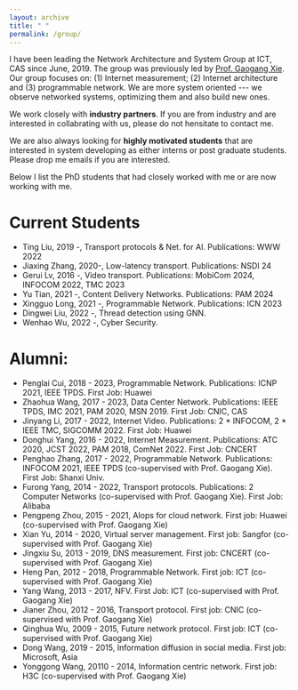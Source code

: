 ```yaml
---
layout: archive
title: " "
permalink: /group/
---
```


I have been leading the Network Architecture and System Group at ICT, CAS since June, 2019. The group was previously led by [Prof. Gaogang Xie](https://people.ucas.ac.cn/~_xie). Our group focuses on: (1) Internet measurement; (2) Internet architecture and (3) programmable network. We are more system oriented --- we observe networked systems, optimizing them and also build new ones. 

We work closely with <span style="font-weight:bold">industry partners</span>. If you are from industry and are interested in collabrating with us, please do not hensitate to contact me. 

We are also always looking for <span style="font-weight:bold">highly motivated students</span> that are interested in system developing as either interns or post graduate students. Please drop me emails if you are interested.

Below I list the PhD students that had closely worked with me or are now working with me.

Current Students
======
* Ting Liu, 2019 -, Transport protocols & Net. for AI. Publications: WWW 2022
* Jiaxing Zhang, 2020-, Low-latency transport. Publications: NSDI 24
* Gerui Lv, 2016 -, Video transport. Publications: MobiCom 2024, INFOCOM 2022, TMC 2023
* Yu Tian, 2021 -, Content Delivery Networks. Publications: PAM 2024
* Xingguo Long, 2021 -, Programmable Network. Publications: ICN 2023
* Dingwei Liu, 2022 -, Thread detection using GNN.
* Wenhao Wu, 2022 -, Cyber Security.

Alumni:
======
* Penglai Cui, 2018 - 2023, Programmable Network. Publications: ICNP 2021, IEEE TPDS. First Job: Huawei
* Zhaohua Wang, 2017 - 2023, Data Center Network. Publications: IEEE TPDS, IMC 2021, PAM 2020, MSN 2019. First Job: CNIC, CAS
* Jinyang Li, 2017 - 2022, Internet Video. Publications: 2 * INFOCOM, 2 * IEEE TMC, SIGCOMM 2022. First Job: Huawei
* Donghui Yang, 2016 - 2022, Internet Measurement. Publications: ATC 2020, JCST 2022, PAM 2018, ComNet 2022. First Job: CNCERT
* Penghao Zhang, 2017 - 2022, Programmable Network. Publications: INFOCOM 2021, IEEE TPDS (co-supervised with Prof. Gaogang Xie). First Job: Shanxi Univ.
* Furong Yang, 2014 - 2022, Transport protocols. Publications: 2 Computer Networks (co-supervised with Prof. Gaogang Xie). First Job: Alibaba
* Pengpeng Zhou, 2015 - 2021, AIops for cloud network. First job: Huawei (co-supervised with Prof. Gaogang Xie)
* Xian Yu, 2014 - 2020, Virtual server management. First job: Sangfor (co-supervised with Prof. Gaogang Xie)
* Jingxiu Su, 2013 - 2019, DNS measurement. First job: CNCERT (co-supervised with Prof. Gaogang Xie)
* Heng Pan, 2012 - 2018, Programmable Network. First job: ICT (co-supervised with Prof. Gaogang Xie)
* Yang Wang, 2013 - 2017, NFV. First Job: ICT (co-supervised with Prof. Gaogang Xie)
* Jianer Zhou, 2012 - 2016, Transport protocol. First job: CNIC (co-supervised with Prof. Gaogang Xie)
* Qinghua Wu, 2009 - 2015, Future network protocol. First job: ICT (co-supervised with Prof. Gaogang Xie)
* Dong Wang, 2019 - 2015, Information diffusion in social media. First job: Microsoft, Asia 
* Yonggong Wang, 20110 - 2014, Information centric network. First job: H3C (co-supervised with Prof. Gaogang Xie)
